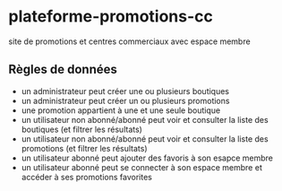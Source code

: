 # plateforme-promotions-cc 
site de promotions et centres commerciaux avec espace membre


## Règles de données

- un administrateur peut créer une ou plusieurs boutiques
- un administrateur peut créer un ou plusieurs promotions
- une promotion appartient à une et une seule boutique
- un utilisateur non abonné/abonné peut voir et consulter la liste des boutiques (et filtrer les résultats)
- un utilisateur non abonné/abonné peut voir et consulter la liste des promotions (et filtrer les résultats)
- un utilisateur abonné peut ajouter des favoris à son esapce membre
- un utilisateur abonné peut se connecter à son espace membre et accéder à ses promotions favorites